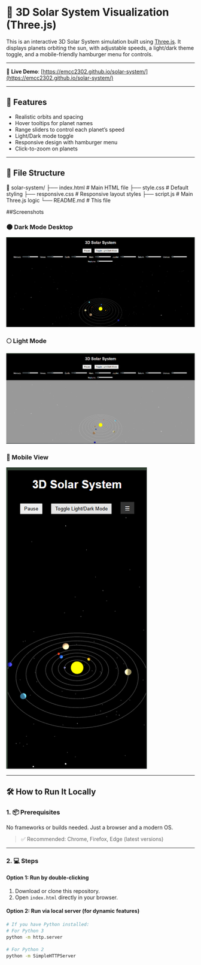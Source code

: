 # 🌌 3D Solar System Visualization (Three.js)

This is an interactive 3D Solar System simulation built using [Three.js](https://threejs.org/). It displays planets orbiting the sun, with adjustable speeds, a light/dark theme toggle, and a mobile-friendly hamburger menu for controls.

---

🔗 **Live Demo**: [https://emcc2302.github.io/solar-system/](https://emcc2302.github.io/solar-system/)

---



## 🚀 Features

- Realistic orbits and spacing
- Hover tooltips for planet names
- Range sliders to control each planet’s speed
- Light/Dark mode toggle
- Responsive design with hamburger menu
- Click-to-zoom on planets

---

## 🧾 File Structure


📁 solar-system/
├── index.html # Main HTML file
├── style.css # Default styling
├── responsive.css # Responsive layout styles
├── script.js # Main Three.js logic
└── README.md # This file



##Screenshots

### 🌑 Dark Mode Desktop
![Dark Mode](dark-mode.png)

### 🌕 Light Mode
![Light Mode](light-mode.png)

### 📱 Mobile View
![Mobile View](mobile-view.png)


---

## 🛠️ How to Run It Locally

### 1. 📦 Prerequisites

No frameworks or builds needed. Just a browser and a modern OS.

> ✅ Recommended: Chrome, Firefox, Edge (latest versions)

---

### 2. 💻 Steps

#### Option 1: Run by double-clicking
1. Download or clone this repository.
2. Open `index.html` directly in your browser.

#### Option 2: Run via local server (for dynamic features)
```bash
# If you have Python installed:
# For Python 3
python -m http.server

# For Python 2
python -m SimpleHTTPServer
